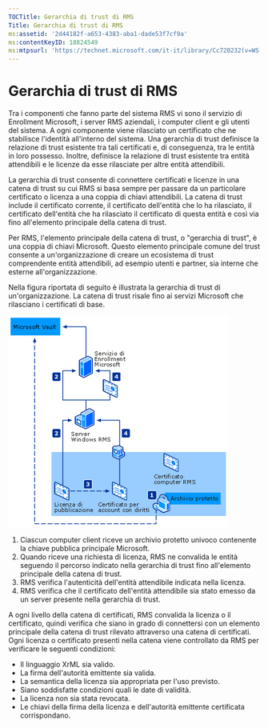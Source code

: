 ```yaml
---
TOCTitle: Gerarchia di trust di RMS
Title: Gerarchia di trust di RMS
ms:assetid: '2d44182f-a653-4383-aba1-dade53f7cf9a'
ms:contentKeyID: 18824549
ms:mtpsurl: 'https://technet.microsoft.com/it-it/library/Cc720232(v=WS.10)'
---
```


Gerarchia di trust di RMS
=========================

Tra i componenti che fanno parte del sistema RMS vi sono il servizio di Enrollment Microsoft, i server RMS aziendali, i computer client e gli utenti del sistema. A ogni componente viene rilasciato un certificato che ne stabilisce l'identità all'interno del sistema. Una gerarchia di trust definisce la relazione di trust esistente tra tali certificati e, di conseguenza, tra le entità in loro possesso. Inoltre, definisce la relazione di trust esistente tra entità attendibili e le licenze da esse rilasciate per altre entità attendibili.

La gerarchia di trust consente di connettere certificati e licenze in una catena di trust su cui RMS si basa sempre per passare da un particolare certificato o licenza a una coppia di chiavi attendibili. La catena di trust include il certificato corrente, il certificato dell'entità che lo ha rilasciato, il certificato dell'entità che ha rilasciato il certificato di questa entità e così via fino all'elemento principale della catena di trust.

Per RMS, l'elemento principale della catena di trust, o "gerarchia di trust", è una coppia di chiavi Microsoft. Questo elemento principale comune del trust consente a un'organizzazione di creare un ecosistema di trust comprendente entità attendibili, ad esempio utenti e partner, sia interne che esterne all'organizzazione.

Nella figura riportata di seguito è illustrata la gerarchia di trust di un'organizzazione. La catena di trust risale fino ai servizi Microsoft che rilasciano i certificati di base.

![](images/Cc720232.6c169175-94fb-4ec0-93bc-12748aae3ac4(WS.10).gif)
1.  Ciascun computer client riceve un archivio protetto univoco contenente la chiave pubblica principale Microsoft.
2.  Quando riceve una richiesta di licenza, RMS ne convalida le entità seguendo il percorso indicato nella gerarchia di trust fino all'elemento principale della catena di trust.
3.  RMS verifica l'autenticità dell'entità attendibile indicata nella licenza.
4.  RMS verifica che il certificato dell'entità attendibile sia stato emesso da un server presente nella gerarchia di trust.

A ogni livello della catena di certificati, RMS convalida la licenza o il certificato, quindi verifica che siano in grado di connettersi con un elemento principale della catena di trust rilevato attraverso una catena di certificati. Ogni licenza o certificato presenti nella catena viene controllato da RMS per verificare le seguenti condizioni:

-   Il linguaggio XrML sia valido.
-   La firma dell'autorità emittente sia valida.
-   La semantica della licenza sia appropriata per l'uso previsto.
-   Siano soddisfatte condizioni quali le date di validità.
-   La licenza non sia stata revocata.
-   Le chiavi della firma della licenza e dell'autorità emittente certificata corrispondano.
